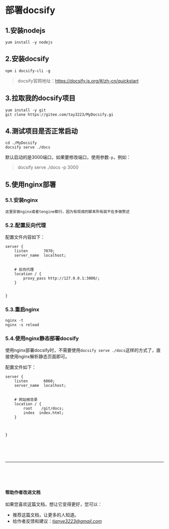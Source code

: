 # 部署docsify

## 1.安装nodejs

```
yum install -y nodejs
```

## 2.安装docsify

```
npm i docsify-cli -g
```

> docsify官网地址：https://docsify.js.org/#/zh-cn/quickstart

## 3.拉取我的docsify项目

```
yum install -y git
git clone https://gitee.com/tay3223/MyDocsify.gi
```

## 4.测试项目是否正常启动

```
cd ./MyDocsify
docsify serve ./docs
```

默认启动的是3000端口，如果要修改端口，使用参数`-p`，例如：
> docsify serve ./docs -p 3000

## 5.使用nginx部署

### 5.1.安装nginx

```
这里安装nginx或者tengine都行，因为有现成的脚本所有就不在多做赘述
```

### 5.2.配置反向代理

配置文件内容如下：

```
server {
    listen       7070;
    server_name  localhost;


    # 反向代理
    location / {
        proxy_pass http://127.0.0.1:3000/;
    }
    
    
}
```

### 5.3.重启nginx

```
nginx -t
nginx -s reload
```


### 5.4.使用nginx静态部署docsify
使用nginx部署docsify时，不需要使用`docsify serve ./docs`这样的方式了，直接使用nginx解析静态页面即可。

配置文件如下：

```
server {
    listen       6060;
    server_name  localhost;


    # 网站根目录
    location / {
        root    /git/docs;
        index  index.html;
    }



}
```








<br><br><br><hr><br><br><br>

#### 帮助作者改进文档
如果您喜欢这篇文档，想让它变得更好，您可以：

- 推荐这篇文档，让更多的人知道。
- 给作者反馈和建议：*_<tianye3223@gmail.com>_*

<br><br><br><br><br>